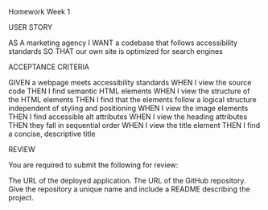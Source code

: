 Homework Week 1

USER STORY

AS A marketing agency
I WANT a codebase that follows accessibility standards
SO THAT our own site is optimized for search engines

ACCEPTANCE CRITERIA

GIVEN a webpage meets accessibility standards
WHEN I view the source code
THEN I find semantic HTML elements
WHEN I view the structure of the HTML elements
THEN I find that the elements follow a logical structure independent of styling and positioning
WHEN I view the image elements
THEN I find accessible alt attributes
WHEN I view the heading attributes
THEN they fall in sequential order
WHEN I view the title element
THEN I find a concise, descriptive title

REVIEW

You are required to submit the following for review:

The URL of the deployed application.
The URL of the GitHub repository. Give the repository a unique name and include a README describing the project.